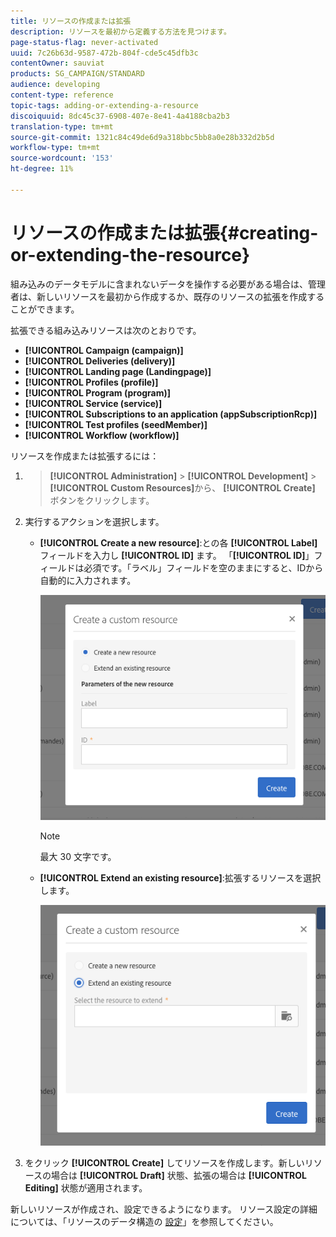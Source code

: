 ```yaml
---
title: リソースの作成または拡張
description: リソースを最初から定義する方法を見つけます。
page-status-flag: never-activated
uuid: 7c26b63d-9587-472b-804f-cde5c45dfb3c
contentOwner: sauviat
products: SG_CAMPAIGN/STANDARD
audience: developing
content-type: reference
topic-tags: adding-or-extending-a-resource
discoiquuid: 8dc45c37-6908-407e-8e41-4a4188cba2b3
translation-type: tm+mt
source-git-commit: 1321c84c49de6d9a318bbc5bb8a0e28b332d2b5d
workflow-type: tm+mt
source-wordcount: '153'
ht-degree: 11%

---
```



# リソースの作成または拡張{#creating-or-extending-the-resource}

組み込みのデータモデルに含まれないデータを操作する必要がある場合は、管理者は、新しいリソースを最初から作成するか、既存のリソースの拡張を作成することができます。

拡張できる組み込みリソースは次のとおりです。

* **[!UICONTROL Campaign (campaign)]**
* **[!UICONTROL Deliveries (delivery)]**
* **[!UICONTROL Landing page (Landingpage)]**
* **[!UICONTROL Profiles (profile)]**
* **[!UICONTROL Program (program)]**
* **[!UICONTROL Service (service)]**
* **[!UICONTROL Subscriptions to an application (appSubscriptionRcp)]**
* **[!UICONTROL Test profiles (seedMember)]**
* **[!UICONTROL Workflow (workflow)]**

リソースを作成または拡張するには：

1. > **[!UICONTROL Administration]** > **[!UICONTROL Development]** > **[!UICONTROL Custom Resources]**&#x200B;から、 **[!UICONTROL Create]** ボタンをクリックします。
1. 実行するアクションを選択します。

   * **[!UICONTROL Create a new resource]**:との各 **[!UICONTROL Label]** フィールドを入力し **[!UICONTROL ID]** ます。 「**[!UICONTROL ID]**」フィールドは必須です。「ラベル」フィールドを空のままにすると、IDから自動的に入力されます。

      ![](assets/schema_extension_2.png)

      >[!NOTE]
      >
      >最大 30 文字です。

   * **[!UICONTROL Extend an existing resource]**:拡張するリソースを選択します。

      ![](assets/schema_extension_10.png)

1. をクリック **[!UICONTROL Create]** してリソースを作成します。新しいリソースの場合は **[!UICONTROL Draft]** 状態、拡張の場合は **[!UICONTROL Editing]** 状態が適用されます。

新しいリソースが作成され、設定できるようになります。 リソース設定の詳細については、「リソースのデータ構造の [設定](../../developing/using/configuring-the-resource-s-data-structure.md)」を参照してください。
